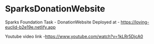 # SparksDonationWebsite
Sparks Foundation Task - DonationWebsite
Deployed at - https://loving-euclid-b2e19e.netlify.app

Youtube video link -https://www.youtube.com/watch?v=1kLRr5DjcA0
